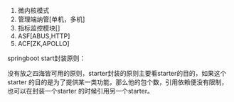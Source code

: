 

1. 微内核模式
2. 管理端纳管[单机，多机]
3. 指标监控模块[]
4. ASF[ABUS,HTTP]
5. ACF[ZK,APOLLO]




springboot start封装原则：

没有放之四海皆可用的原则，starter封装的原则主要看starter的目的，如果这个starter
的目的是为了提供某一类功能，那么他的包个数，引用依赖便没有限制，也可以在封装一个starter
的时候引用另一个starter。
